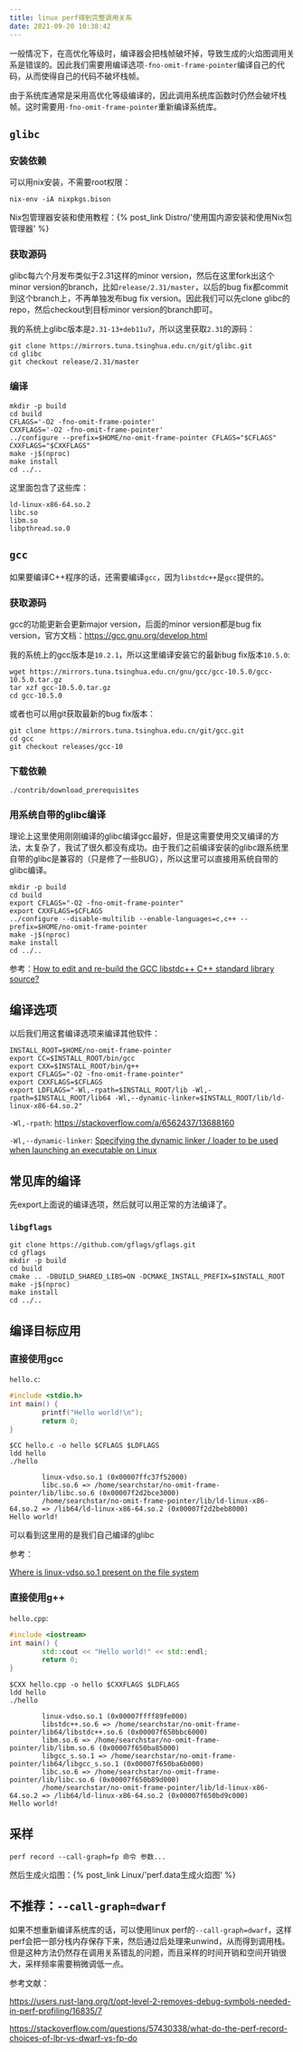 ```yaml
---
title: linux perf得到完整调用关系
date: 2021-09-20 10:38:42
---
```


一般情况下，在高优化等级时，编译器会把栈帧破坏掉，导致生成的火焰图调用关系是错误的。因此我们需要用编译选项`-fno-omit-frame-pointer`编译自己的代码，从而使得自己的代码不破坏栈帧。

由于系统库通常是采用高优化等级编译的，因此调用系统库函数时仍然会破坏栈帧。这时需要用`-fno-omit-frame-pointer`重新编译系统库。

## `glibc`

### 安装依赖

可以用nix安装，不需要root权限：

```shell
nix-env -iA nixpkgs.bison
```

Nix包管理器安装和使用教程：{% post_link Distro/'使用国内源安装和使用Nix包管理器' %}

### 获取源码

glibc每六个月发布类似于2.31这样的minor version，然后在这里fork出这个minor version的branch，比如`release/2.31/master`，以后的bug fix都commit到这个branch上，不再单独发布bug fix version。因此我们可以先clone glibc的repo，然后checkout到目标minor version的branch即可。

我的系统上glibc版本是`2.31-13+deb11u7`，所以这里获取`2.31`的源码：

```shell
git clone https://mirrors.tuna.tsinghua.edu.cn/git/glibc.git
cd glibc
git checkout release/2.31/master
```

### 编译

```shell
mkdir -p build
cd build
CFLAGS='-O2 -fno-omit-frame-pointer'
CXXFLAGS='-O2 -fno-omit-frame-pointer'
../configure --prefix=$HOME/no-omit-frame-pointer CFLAGS="$CFLAGS" CXXFLAGS="$CXXFLAGS"
make -j$(nproc)
make install
cd ../..
```

这里面包含了这些库：

```text
ld-linux-x86-64.so.2
libc.so
libm.so
libpthread.so.0
```

## `gcc`

如果要编译C++程序的话，还需要编译`gcc`，因为`libstdc++`是`gcc`提供的。

### 获取源码

gcc的功能更新会更新major version，后面的minor version都是bug fix version，官方文档：<https://gcc.gnu.org/develop.html>

我的系统上的gcc版本是`10.2.1`，所以这里编译安装它的最新bug fix版本`10.5.0`:

```shell
wget https://mirrors.tuna.tsinghua.edu.cn/gnu/gcc/gcc-10.5.0/gcc-10.5.0.tar.gz
tar xzf gcc-10.5.0.tar.gz
cd gcc-10.5.0
```

或者也可以用git获取最新的bug fix版本：

```shell
git clone https://mirrors.tuna.tsinghua.edu.cn/git/gcc.git
cd gcc
git checkout releases/gcc-10
```

### 下载依赖

```shell
./contrib/download_prerequisites
```

### 用系统自带的glibc编译

理论上这里使用刚刚编译的glibc编译gcc最好，但是这需要使用交叉编译的方法，太复杂了，我试了很久都没有成功。由于我们之前编译安装的glibc跟系统里自带的glibc是兼容的（只是修了一些BUG），所以这里可以直接用系统自带的glibc编译。

```shell
mkdir -p build
cd build
export CFLAGS="-O2 -fno-omit-frame-pointer"
export CXXFLAGS=$CFLAGS
../configure --disable-multilib --enable-languages=c,c++ --prefix=$HOME/no-omit-frame-pointer
make -j$(nproc)
make install
cd ../..
```

参考：[How to edit and re-build the GCC libstdc++ C++ standard library source?](https://stackoverflow.com/a/51946224/13688160)

## 编译选项

以后我们用这套编译选项来编译其他软件：

```shell
INSTALL_ROOT=$HOME/no-omit-frame-pointer
export CC=$INSTALL_ROOT/bin/gcc
export CXX=$INSTALL_ROOT/bin/g++
export CFLAGS="-O2 -fno-omit-frame-pointer"
export CXXFLAGS=$CFLAGS
export LDFLAGS="-Wl,-rpath=$INSTALL_ROOT/lib -Wl,-rpath=$INSTALL_ROOT/lib64 -Wl,--dynamic-linker=$INSTALL_ROOT/lib/ld-linux-x86-64.so.2"
```

`-Wl,-rpath`: <https://stackoverflow.com/a/6562437/13688160>

`-Wl,--dynamic-linker`: [Specifying the dynamic linker / loader to be used when launching an executable on Linux](https://stackoverflow.com/a/25355236/13688160)

## 常见库的编译

先export上面说的编译选项，然后就可以用正常的方法编译了。

### `libgflags`

```shell
git clone https://github.com/gflags/gflags.git
cd gflags
mkdir -p build
cd build
cmake .. -DBUILD_SHARED_LIBS=ON -DCMAKE_INSTALL_PREFIX=$INSTALL_ROOT
make -j$(nproc)
make install
cd ../..
```

## 编译目标应用

### 直接使用gcc

`hello.c`:

```c
#include <stdio.h>                                                                 
int main() {                                                                       
        printf("Hello world!\n");                                                      
        return 0;                                                                      
}
```

```shell
$CC hello.c -o hello $CFLAGS $LDFLAGS
ldd hello
./hello
```

```text
        linux-vdso.so.1 (0x00007ffc37f52000)
        libc.so.6 => /home/searchstar/no-omit-frame-pointer/lib/libc.so.6 (0x00007f2d2bce3000)
        /home/searchstar/no-omit-frame-pointer/lib/ld-linux-x86-64.so.2 => /lib64/ld-linux-x86-64.so.2 (0x00007f2d2beb8000)
Hello world!
```

可以看到这里用的是我们自己编译的glibc

参考：

[Where is linux-vdso.so.1 present on the file system](https://stackoverflow.com/questions/58657036/where-is-linux-vdso-so-1-present-on-the-file-system)

### 直接使用g++

`hello.cpp`:

```cpp
#include <iostream>
int main() {
        std::cout << "Hello world!" << std::endl;
        return 0;
}
```

```shell
$CXX hello.cpp -o hello $CXXFLAGS $LDFLAGS
ldd hello
./hello
```

```text
        linux-vdso.so.1 (0x00007ffff89fe000)
        libstdc++.so.6 => /home/searchstar/no-omit-frame-pointer/lib64/libstdc++.so.6 (0x00007f650bbc6000)
        libm.so.6 => /home/searchstar/no-omit-frame-pointer/lib/libm.so.6 (0x00007f650ba85000)
        libgcc_s.so.1 => /home/searchstar/no-omit-frame-pointer/lib64/libgcc_s.so.1 (0x00007f650ba6b000)
        libc.so.6 => /home/searchstar/no-omit-frame-pointer/lib/libc.so.6 (0x00007f650b89d000)
        /home/searchstar/no-omit-frame-pointer/lib/ld-linux-x86-64.so.2 => /lib64/ld-linux-x86-64.so.2 (0x00007f650bd9c000)
Hello world!
```

## 采样

```shell
perf record --call-graph=fp 命令 参数...
```

然后生成火焰图：{% post_link Linux/'perf.data生成火焰图' %}

## 不推荐：`--call-graph=dwarf`

如果不想重新编译系统库的话，可以使用linux perf的`--call-graph=dwarf`，这样perf会把一部分栈内存保存下来，然后通过后处理来unwind，从而得到调用栈。但是这种方法仍然存在调用关系错乱的问题，而且采样的时间开销和空间开销很大，采样频率需要稍微调低一点。

参考文献：

<https://users.rust-lang.org/t/opt-level-2-removes-debug-symbols-needed-in-perf-profiling/16835/7>

<https://stackoverflow.com/questions/57430338/what-do-the-perf-record-choices-of-lbr-vs-dwarf-vs-fp-do>
